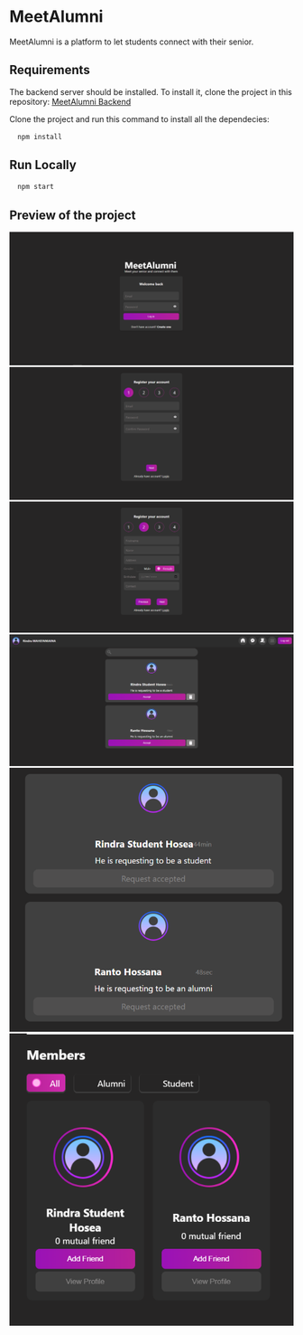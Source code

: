 # MeetAlumni

MeetAlumni is a platform to let students connect with their senior.

## Requirements
The backend server should be installed. To install it, clone the project in this repository: [MeetAlumni Backend](https://github.com/Hosea2003/meet-alumni-back.git)

Clone the project and run this command to install all the dependecies:

```bash
  npm install
```

## Run Locally
```bash
  npm start
```

## Preview of the project
![Login](./preview/login.png)
![Register](./preview/register%20step%201.png)
![Register](./preview/register%20step%202.png)
![Members requests](./preview/members%20request.png)
![Request accepted](./preview/request%20accepted.png)
![Members](./preview/members.png)